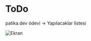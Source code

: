 # ToDo
patika.dev ödevi -> Yapılacaklar listesi

![Ekran](https://user-images.githubusercontent.com/123323974/219080138-d18c28bf-b5f0-4162-9d60-7fee515bbdb4.jpg)
